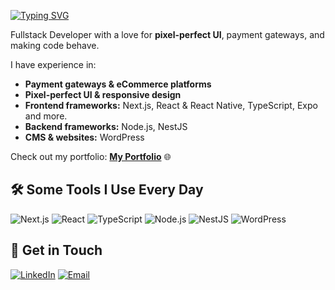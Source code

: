 [![Typing SVG](https://readme-typing-svg.herokuapp.com?font=Fira+Code&size=26&duration=2000&pause=1000&color=4493f8&multiline=true&repeat=false&width=435&lines=Hola%2C+I'm+Benjamin+Lopez)](https://git.io/typing-svg)

Fullstack Developer with a love for **pixel-perfect UI**, payment gateways, and making code behave.  

I have experience in:  
- **Payment gateways & eCommerce platforms**  
- **Pixel-perfect UI & responsive design**  
- **Frontend frameworks:** Next.js, React & React Native, TypeScript, Expo and more.
- **Backend frameworks:** Node.js, NestJS  
- **CMS & websites:** WordPress

Check out my portfolio: [**My Portfolio**](https://benjaminlopez.dev) 🌐  

## 🛠 Some Tools I Use Every Day

![Next.js](https://img.shields.io/badge/Next.js-000000?style=for-the-badge&logo=nextdotjs&logoColor=white)
![React](https://img.shields.io/badge/React-61DAFB?style=for-the-badge&logo=react&logoColor=black)
![TypeScript](https://img.shields.io/badge/TypeScript-007ACC?style=for-the-badge&logo=typescript&logoColor=white)
![Node.js](https://img.shields.io/badge/Node.js-339933?style=for-the-badge&logo=nodedotjs&logoColor=white)
![NestJS](https://img.shields.io/badge/NestJS-E0234E?style=for-the-badge&logo=nestjs&logoColor=white)
![WordPress](https://img.shields.io/badge/WordPress-21759B?style=for-the-badge&logo=wordpress&logoColor=white)

## 💬 Get in Touch
[![LinkedIn](https://img.shields.io/badge/LinkedIn-0077B5?style=for-the-badge&logo=linkedin&logoColor=white)](https://www.linkedin.com/in/benjamin-lopez-tovar)
[![Email](https://img.shields.io/badge/Email-D14836?style=for-the-badge&logo=gmail&logoColor=white)](mailto:benjiilopez@gmail.com)



